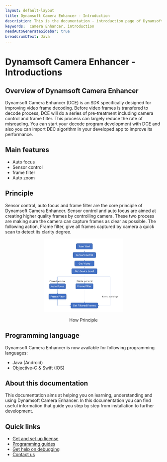 ```yaml
---
layout: default-layout
title: Dynamsoft Camera Enhancer - Introduction
description: This is the documentation - introduction page of Dynamsoft Camera Enhancer.
keywords:  Camera Enhancer, introduction
needAutoGenerateSidebar: true
breadcrumbText: Java
---
```


# Dynamsoft Camera Enhancer - Introductions

## Overview of Dynamsoft Camera Enhancer

Dynamsoft Camera Enhancer (DCE) is an SDK specifically designed for improving video frame decoding. Before video frames is transfered to decode process, DCE will do a series of pre-treatment including camera control and frame filter. This process can largely reduce the rate of misreading. You can start your decode program development with DCE and also you can import DEC algorithm in your developed app to improve its performance. 

## Main features

- Auto focus
- Sensor control
- frame filter
- Auto zoom

## Principle
Sensor control, auto focus and frame filter are the core principle of Dynamsoft Camera Enhancer. Sensor control and auto focus are aimed at creating higher quality frames by controlling camera. These two process are making sure the camera can capture frames as clear as possible. 
The following action, Frame filter, give all frames captured by camera a quick scan to detect its clarity degree. 



<div align="center">
    <p><img src="overview/assets/DCE-process.png" width="50%" alt="How DCE works"></p>
    <p>How Principle</p>
</div>

## Programming language 

Dynamsoft Camera Enhancer is now available for following programming languages:
- Java (Android)
- Objective-C & Swift (IOS)

## About this documentation

This documentation aims at helping you on learning, understanding and using Dynamsoft Camera Enhancer. In this documentation you can find useful information that guide you step by step from installation to further development. 

## Quick links
- [Get and set up license](license/License.md)
- [Programming guides](../programming/index.md)
- [Get help on debugging](../trouble-shooting/index.md)
- [Contact us](../trouble-shooting/contact-us/index.md)